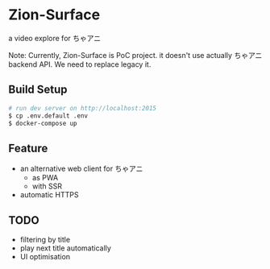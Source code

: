 # Zion-Surface

a video explore for ちゃアニ

Note: Currently, Zion-Surface is PoC project. it doesn't use actually ちゃアニ backend API. We need to replace legacy it.

## Build Setup
``` bash
# run dev server on http://localhost:2015
$ cp .env.default .env
$ docker-compose up
```

## Feature
- an alternative web client for ちゃアニ
    - as PWA
    - with SSR
- automatic HTTPS

## TODO
- filtering by title
- play next title automatically
- UI optimisation

